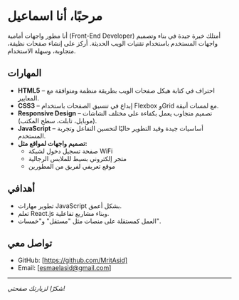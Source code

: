 # مرحبًا، أنا اسماعيل 

أنا مطور واجهات أمامية (Front-End Developer) أمتلك خبرة جيدة في بناء وتصميم واجهات المستخدم باستخدام تقنيات الويب الحديثة. أركز على إنشاء صفحات نظيفة، متجاوبة، وسهلة الاستخدام.

## المهارات

- **HTML5** – احتراف في كتابة هيكل صفحات الويب بطريقة منظمة ومتوافقة مع المعايير.
- **CSS3** – إبداع في تنسيق الصفحات باستخدام Flexbox وGrid مع لمسات أنيقة.
- **Responsive Design** – تصميم متجاوب يعمل بكفاءة على مختلف الشاشات (موبايل، تابلت، سطح المكتب).
- **JavaScript** – أساسيات جيدة وقيد التطوير حاليًا لتحسين التفاعل وتجربة المستخدم.
- **تصميم واجهات لمواقع مثل:**
  - صفحة تسجيل دخول لشبكة WiFi
  - متجر إلكتروني بسيط للملابس الرجالية
  - موقع تعريفي لفريق من المطورين

## أهدافي

- تطوير مهارات JavaScript بشكل أعمق.
- تعلم React.js وبناء مشاريع تفاعلية.
- العمل كمستقلة على منصات مثل "مستقل" و"خمسات".

## تواصل معي

- GitHub: [https://github.com/MritAsid]
- Email: [esmaelasid@gmail.com]

---

*شكرًا لزيارتك صفحتي!*
